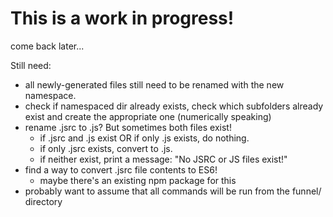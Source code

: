 # This is a work in progress!

come back later...

Still need:

* all newly-generated files still need to be renamed with the new namespace.
* check if namespaced dir already exists, check which subfolders already exist and create the appropriate one (numerically speaking)
* rename .jsrc to .js? But sometimes both files exist!
  * if .jsrc and .js exist OR if only .js exists, do nothing.
  * if only .jsrc exists, convert to .js.
  * if neither exist, print a message: "No JSRC or JS files exist!"
* find a way to convert .jsrc file contents to ES6!
  * maybe there's an existing npm package for this
* probably want to assume that all commands will be run from the funnel/ directory
